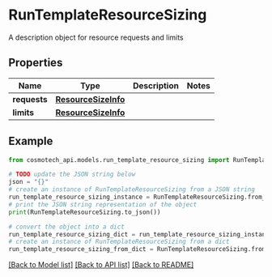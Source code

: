 # RunTemplateResourceSizing

A description object for resource requests and limits

## Properties

Name | Type | Description | Notes
------------ | ------------- | ------------- | -------------
**requests** | [**ResourceSizeInfo**](ResourceSizeInfo.md) |  | 
**limits** | [**ResourceSizeInfo**](ResourceSizeInfo.md) |  | 

## Example

```python
from cosmotech_api.models.run_template_resource_sizing import RunTemplateResourceSizing

# TODO update the JSON string below
json = "{}"
# create an instance of RunTemplateResourceSizing from a JSON string
run_template_resource_sizing_instance = RunTemplateResourceSizing.from_json(json)
# print the JSON string representation of the object
print(RunTemplateResourceSizing.to_json())

# convert the object into a dict
run_template_resource_sizing_dict = run_template_resource_sizing_instance.to_dict()
# create an instance of RunTemplateResourceSizing from a dict
run_template_resource_sizing_from_dict = RunTemplateResourceSizing.from_dict(run_template_resource_sizing_dict)
```
[[Back to Model list]](../README.md#documentation-for-models) [[Back to API list]](../README.md#documentation-for-api-endpoints) [[Back to README]](../README.md)


